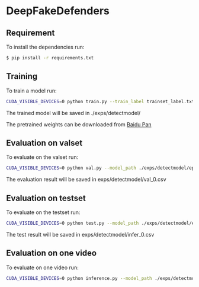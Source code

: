 # DeepFakeDefenders

## Requirement

To install the dependencies run:
```bash
$ pip install -r requirements.txt
```

## Training

To train a model run:
```bash
CUDA_VISIBLE_DEVICES=0 python train.py --train_label trainset_label.txt --val_label valset_label.txt --save_path detectmodel
```
The trained model will be saved in ./exps/detectmodel/

The pretrained weights can be downloaded from [Baidu Pan](https://pan.baidu.com/s/1DxcsK1yKrA2Tuvi7Zf28rg?pwd=sw9j )

## Evaluation on valset

To evaluate on the valset run:
```bash
CUDA_VISIBLE_DEVICES=0 python val.py --model_path ./exps/detectmodel/epoch_0.model --test_path valset_label.txt --save_path exps/detectmodel/val_0.csv
```
The evaluation result will be saved in exps/detectmodel/val_0.csv

## Evaluation on testset

To evaluate on the testset run:
```bash
CUDA_VISIBLE_DEVICES=0 python test.py --model_path ./exps/detectmodel/epoch_0.model --test_path testset1seen_nolabel.txt --save_path exps/detectmodel/infer_0.csv
```
The test result will be saved in exps/detectmodel/infer_0.csv

## Evaluation on one video
To evaluate on one video run:
```bash
CUDA_VISIBLE_DEVICES=0 python inference.py --model_path ./exps/detectmodel/epoch_0.model --test_path video_name.mp4
```
